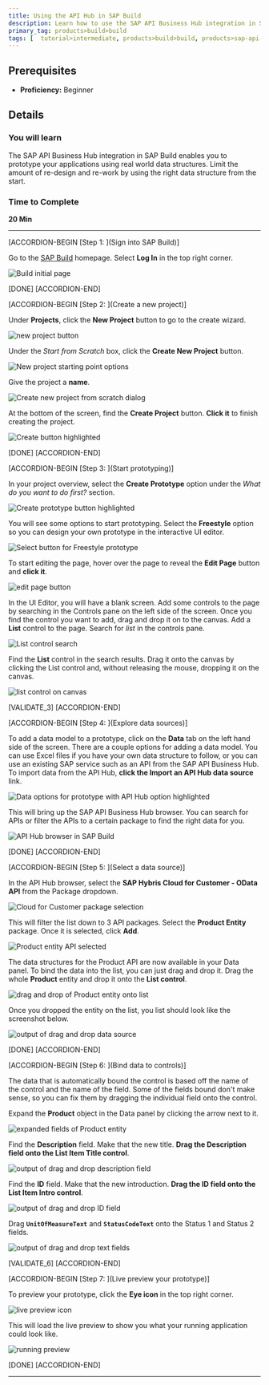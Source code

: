 ```yaml
---
title: Using the API Hub in SAP Build
description: Learn how to use the SAP API Business Hub integration in SAP Build.
primary_tag: products>build>build
tags: [  tutorial>intermediate, products>build>build, products>sap-api-management ]
---
```


## Prerequisites  
 - **Proficiency:** Beginner

## Details
### You will learn  
The SAP API Business Hub integration in SAP Build enables you to prototype your applications using real world data structures. Limit the amount of re-design and re-work by using the right data structure from the start.

### Time to Complete
**20 Min**

---

[ACCORDION-BEGIN [Step 1: ](Sign into SAP Build)]

Go to the [SAP Build](https://www.build.me/splashapp/) homepage. Select **Log In** in the top right corner.

![Build initial page](1.png)

[DONE]
[ACCORDION-END]

[ACCORDION-BEGIN [Step 2: ](Create a new project)]

Under **Projects**, click the **New Project** button to go to the create wizard.

![new project button](2.png)

Under the _Start from Scratch_ box, click the **Create New Project** button.

![New project starting point options](3.png)

Give the project a **name**.

![Create new project from scratch dialog](4.png)

At the bottom of the screen, find the **Create Project** button. **Click it** to finish creating the project.

![Create button highlighted](5.png)

[DONE]
[ACCORDION-END]


[ACCORDION-BEGIN [Step 3: ](Start prototyping)]

In your project overview, select the **Create Prototype** option under the _What do you want to do first?_ section.

![Create prototype button highlighted](6.png)

You will see some options to start prototyping. Select the **Freestyle** option so you can design your own prototype in the interactive UI editor.

![Select button for Freestyle prototype](7.png)

To start editing the page, hover over the page to reveal the **Edit Page** button and **click it**.

![edit page button](7a.png)

In the UI Editor, you will have a blank screen. Add some controls to the page by searching in the Controls pane on the left side of the screen. Once you find the control you want to add, drag and drop it on to the canvas. Add a **List** control to the page. Search for _list_ in the controls pane.

![List control search](8.png)

Find the **List** control in the search results. Drag it onto the canvas by clicking the List control and, without releasing the mouse, dropping it on the canvas.

![list control on canvas](9.png)

[VALIDATE_3]
[ACCORDION-END]

[ACCORDION-BEGIN [Step 4: ](Explore data sources)]

To add a data model to a prototype, click on the **Data** tab on the left hand side of the screen. There are a couple options for adding a data model. You can use Excel files if you have your own data structure to follow, or you can use an existing SAP service such as an API from the SAP API Business Hub. To import data from the API Hub, **click the Import an API Hub data source** link.

![Data options for prototype with API Hub option highlighted](10.png)

This will bring up the SAP API Business Hub browser. You can search for APIs or filter the APIs to a certain package to find the right data for you.

![API Hub browser in SAP Build](11.png)

[DONE]
[ACCORDION-END]

[ACCORDION-BEGIN [Step 5: ](Select a data source)]

In the API Hub browser, select the **SAP Hybris Cloud for Customer - OData API** from the Package dropdown.

![Cloud for Customer package selection](12.png)

This will filter the list down to 3 API packages. Select the **Product Entity** package. Once it is selected, click **Add**.

![Product entity API selected](13.png)

The data structures for the Product API are now available in your Data panel. To bind the data into the list, you can just drag and drop it. Drag the whole **Product** entity and drop it onto the **List control**.

![drag and drop of Product entity onto list](14.png)

Once you dropped the entity on the list, you list should look like the screenshot below.

![output of drag and drop data source](15.png)

[DONE]
[ACCORDION-END]

[ACCORDION-BEGIN [Step 6: ](Bind data to controls)]

The data that is automatically bound the control is based off the name of the control and the name of the field. Some of the fields bound don't make sense, so you can fix them by dragging the individual field onto the control.

Expand the **Product** object in the Data panel by clicking the arrow next to it.

![expanded fields of Product entity](16.png)

Find the **Description** field. Make that the new title. **Drag the Description field onto the List Item Title control**.

![output of drag and drop description field](17.png)

Find the **ID** field. Make that the new introduction. **Drag the ID field onto the List Item Intro control**.

![output of drag and drop ID field](18.png)

Drag **`UnitOfMeasureText`** and **`StatusCodeText`** onto the Status 1 and Status 2 fields.

![output of drag and drop text fields](19.png)

[VALIDATE_6]
[ACCORDION-END]

[ACCORDION-BEGIN [Step 7: ](Live preview your prototype)]

To preview your prototype, click the **Eye icon** in the top right corner.

![live preview icon](20.png)

This will load the live preview to show you what your running application could look like.

![running preview](21.png)


[DONE]
[ACCORDION-END]



---
